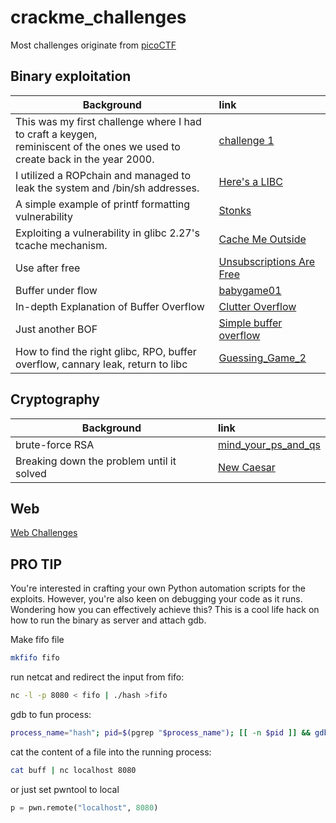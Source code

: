 # crackme_challenges
Most challenges originate from [picoCTF](https://play.picoctf.org/practice?category=6&page=1)

## Binary exploitation

| Background | link |
| -------- | :------ |
| This was my first challenge where I had to craft a keygen, </br>reminiscent of the ones we used to create back in the year 2000.    | [challenge 1](./binary_exploitation/challenge_1/README.md)     |
| I utilized a ROPchain and managed to leak the system and /bin/sh addresses.     | [Here's a LIBC](./binary_exploitation/Here's%20a%20LIBC/README.md)     |
| A simple example of printf formatting vulnerability  | [Stonks](./binary_exploitation/Stonks/README.md)     |
| Exploiting a vulnerability in glibc 2.27's tcache mechanism. | [Cache Me Outside](./binary_exploitation/Cache%20Me%20Outside/README.md)     |
| Use after free    | [Unsubscriptions Are Free](./binary_exploitation/Unsubscriptions%20Are%20Free/README.md)     |
| Buffer under flow    | [babygame01](./binary_exploitation/babygame01/README.md)     |
| In-depth Explanation of Buffer Overflow  | [Clutter Overflow](./binary_exploitation/clutter-overflow/README.md)     |
| Just another BOF    | [Simple buffer overflow](./binary_exploitation/bof1/README.md)     |
| How to find the right glibc, RPO, buffer overflow, cannary leak, return to libc | [Guessing_Game_2](./binary_exploitation/Guessing_Game_2/README.md) |

## Cryptography
| Background | link |
| -------- | :------ |
| brute-force RSA | [mind_your_ps_and_qs](./cryptography/mind_your_ps_and_qs/README.md) |
| Breaking down the problem until it solved | [New Caesar](./cryptography/NewCaesar/README.md) |

## Web
[Web Challenges](./natas/solutions.md)

## PRO TIP
You're interested in crafting your own Python automation scripts for the exploits. However, you're also keen on debugging your code as it runs. Wondering how you can effectively achieve this?
This is a cool life hack on how to run the binary as server and attach gdb.

Make fifo file
```bash
mkfifo fifo
```
run netcat and redirect the input from fifo:
```bash
nc -l -p 8080 < fifo | ./hash >fifo
```

gdb to fun process:
```bash
process_name="hash"; pid=$(pgrep "$process_name"); [[ -n $pid ]] && gdb -p "$pid" -x .gdbinit
```

cat the content of a file into the running process:
```bash
cat buff | nc localhost 8080
```
or just set pwntool to local 
```python
p = pwn.remote("localhost", 8080)
```
